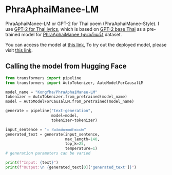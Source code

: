 # PhraAphaiManee-LM 

PhraAphaiManee-LM or GPT-2 for Thai poem (PhraAphaiManee-Style).
I use [GPT-2 for Thai lyrics](https://huggingface.co/tupleblog/generate-thai-lyrics), 
which is based on [GPT-2 base Thai](https://huggingface.co/flax-community/gpt2-base-thai) as a pre-trained model for 
[PhraAphaiManee (พระอภัยมณี)](https://vajirayana.org/%e0%b8%9e%e0%b8%a3%e0%b8%b0%e0%b8%ad%e0%b8%a0%e0%b8%b1%e0%b8%a2%e0%b8%a1%e0%b8%93%e0%b8%b5) dataset.

You can access the model at [this link](https://huggingface.co/Kongfha/PhraAphaiManee-LM), To try out the deployed model, please visit [this link](https://kongfha-phraaphaimanee-generation.hf.space).

## Calling the model from Hugging Face
``` py
from transformers import pipeline
from transformers import AutoTokenizer, AutoModelForCausalLM

model_name = "Kongfha/PhraAphaiManee-LM"
tokenizer = AutoTokenizer.from_pretrained(model_name)
model = AutoModelForCausalLM.from_pretrained(model_name)

generate = pipeline("text-generation",
                    model=model,
                    tokenizer=tokenizer)

input_sentence = "๏ สัมผัสเส้นขอบฟ้าชลาลัย"
generated_text = generate(input_sentence,
                          max_length=140,
                          top_k=25,
                          temperature=1)
# generation parameters can be varied 

print(f"Input: {text}")
print(f"Output:\n {generated_text[0]['generated_text']}")
```
